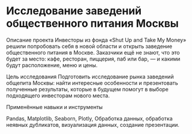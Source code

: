# Исследование заведений общественного питания Москвы

Описание проекта
Инвесторы из фонда «Shut Up and Take My Money» решили попробовать себя в новой области и открыть заведение общественного питания в Москве. Заказчики ещё не знают, что это будет за место: кафе, ресторан, пиццерия, паб или бар, — и какими будут расположение, меню и цены.

Цель исследования
Подготовить исследование рынка заведений общепита Москвы: найти интересные особенности и презентовать полученные результаты, которые в будущем помогут в выборе подходящего инвесторам нового места.

Применённые навыки и инструменты

Pandas, Matplotlib, Seaborn, Plotly,
Обработка данных, обработка неявных дубликатов, визуализация данных, создание презентации.
